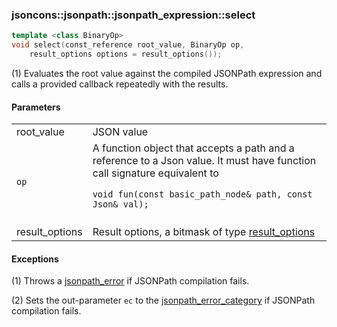 ### jsoncons::jsonpath::jsonpath_expression::select

```cpp
template <class BinaryOp>
void select(const_reference root_value, BinaryOp op, 
    result_options options = result_options());                                   (1) (since 0.172.0)
```

(1) Evaluates the root value against the compiled JSONPath expression and calls a provided
callback repeatedly with the results.

#### Parameters

<table>
  <tr>
    <td>root_value</td>
    <td>JSON value</td> 
  </tr>
  <tr>
    <td><code>op</code></td>
    <td>A function object that accepts a path and a reference to a Json value. 
It must have function call signature equivalent to
<br/><code>
void fun(const basic_path_node<Json::char_type>& path, const Json& val);
</code><br/>
  </tr>
  <tr>
    <td>result_options</td>
    <td>Result options, a bitmask of type <a href="result_options.md">result_options</></td> 
  </tr>
</table>

#### Exceptions

(1) Throws a [jsonpath_error](jsonpath_error.md) if JSONPath compilation fails.

(2) Sets the out-parameter `ec` to the [jsonpath_error_category](jsonpath_errc.md) if JSONPath compilation fails. 

